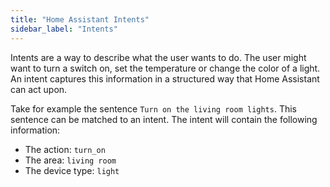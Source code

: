 ```yaml
---
title: "Home Assistant Intents"
sidebar_label: "Intents"
---
```


Intents are a way to describe what the user wants to do. The user might want to turn a switch on, set the temperature or change the color of a light. An intent captures this information in a structured way that Home Assistant can act upon.

Take for example the sentence `Turn on the living room lights`. This sentence can be matched to an intent. The intent will contain the following information:

- The action: `turn_on`
- The area: `living room`
- The device type: `light`
